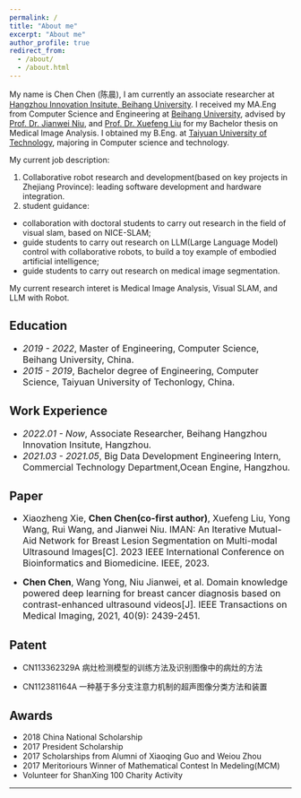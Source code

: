 ```yaml
---
permalink: /
title: "About me"
excerpt: "About me"
author_profile: true
redirect_from: 
  - /about/
  - /about.html
---
```

My name is Chen Chen (陈晨), 
I am currently an associate researcher at <a href="https://hzii.buaa.edu.cn" target="_blank">Hangzhou Innovation Insitute, Beihang University</a>. 
I received my MA.Eng from Computer Science and Engineering at <a href="https://ev.buaa.edu.cn" target="_blank">Beihang University</a>, advised by <a href="https://shi.buaa.edu.cn/07382/en/index.htm" target="_blank">Prof. Dr. Jianwei Niu</a>, and <a href="https://scse.buaa.edu.cn/info/1388/8172.htm" target="_blank"> Prof. Dr. Xuefeng Liu</a> for my Bachelor thesis on Medical Image Analysis.
I obtained my B.Eng. at <a href="https://english.tyut.edu.cn" target="_blank">Taiyuan University of Technology</a>, majoring in Computer science and technology.

My current job description:
1. Collaborative robot research and development(based on key projects in Zhejiang Province): leading software development and hardware integration.
2. student guidance: 
- collaboration with doctoral students to carry out research in the field of visual slam, based on NICE-SLAM; 
- guide students to carry out research on LLM(Large Language Model) control with collaborative robots, to build a toy example of embodied artificial intelligence;
- guide students to carry out research on medical image segmentation.


My current research interet is Medical Image Analysis, Visual SLAM, and LLM with Robot.

## Education
- *<font size=3>2019 - 2022</font>*<font size=3>, Master of Engineering, Computer Science, Beihang University, China. </font>
- *<font size=3>2015 - 2019</font>*<font size=3>, Bachelor degree of Engineering, Computer Science, Taiyuan University of Techonlogy, China. </font>


## Work Experience 
- *<font size=3>2022.01 - Now</font>*<font size=3>, Associate Researcher, Beihang Hangzhou Innovation Insitute, Hangzhou. </font>
- *<font size=3>2021.03 - 2021.05</font>*<font size=3>, Big Data Development Engineering Intern, Commercial Technology Department,Ocean Engine, Hangzhou. </font>


## Paper
- <font size=3>Xiaozheng Xie, <strong>Chen Chen(co-first author)</strong>, Xuefeng Liu, Yong Wang, Rui Wang, and Jianwei Niu. IMAN: An Iterative Mutual-Aid Network for Breast Lesion Segmentation on Multi-modal Ultrasound Images[C]. 2023 IEEE International Conference on Bioinformatics and Biomedicine. IEEE, 2023.</font>

- **<font size=3>Chen Chen</font>**<font size=3>, Wang Yong, Niu Jianwei, et al. Domain knowledge powered deep learning for breast cancer diagnosis based on contrast-enhanced ultrasound videos[J]. IEEE Transactions on Medical Imaging, 2021, 40(9): 2439-2451.</font>

## Patent
- <a herf="https://patents.google.com/patent/CN113362329B/zh?oq=CN113362329B">CN113362329A 病灶检测模型的训练方法及识别图像中的病灶的方法</a>

- <a herf="https://patents.google.com/patent/CN112381164A/zh?oq=CN112381164">CN112381164A 一种基于多分支注意力机制的超声图像分类方法和装置</a>

## Awards
- 2018 China National Scholarship
- 2017 President Scholarship
- 2017 Scholarships from Alumni of Xiaoqing Guo and Weiou Zhou
- 2017 Meritoriours Winner of Mathematical Contest In Medeling(MCM)
- Volunteer for ShanXing 100 Charity Activity


---
<script type='text/javascript' id='clustrmaps' src='//cdn.clustrmaps.com/map_v2.js?cl=080808&w=a&t=n&d=hhQoIXhmr9DNlT_wos8ClOn-HmKrhWiB2HKR_WCBJDQ&co=ffffff&cmo=3acc3a&cmn=ff5353&ct=808080'></script>